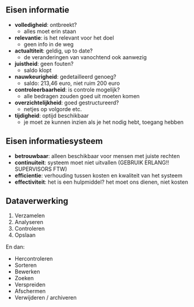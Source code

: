 ## Eisen informatie

- **volledigheid**: ontbreekt?
  - alles moet erin staan
- **relevantie**: is het relevant voor het doel
  - geen info in de weg
- **actualtiteit**: geldig, up to date?
  - de veranderingen van vanochtend ook aanwezig
- **juistheid**: geen fouten?
  - saldo klopt
- **nauwkeurigheid**: gedetailleerd genoeg?
  - saldo: 213,46 euro, niet ruim 200 euro
- **controleerbaarheid**: is controle mogelijk?
  - alle bedragen zouden goed uit moeten komen
- **overzichtelijkheid**: goed gestructureerd?
  - netjes op volgorde etc.
- **tijdigheid**: optijd beschikbaar
  - je moet ze kunnen inzien als je het nodig hebt, toegang hebben

## Eisen informatiesysteem

- **betrouwbaar**: alleen beschikbaar voor mensen met juiste rechten
- **continuiteit**: systeem moet niet uitvallen (GEBRUIK ERLANG!! SUPERVISORS FTW)
- **efficientie**: verhouding tussen kosten en kwaliteit van het systeem
- **effectiviteit**: het is een hulpmiddel? het moet ons dienen, niet kosten

## Dataverwerking

1. Verzamelen
2. Analyseren
3. Controleren
4. Opslaan

En dan:

- Hercontroleren
- Sorteren
- Bewerken
- Zoeken
- Verspreiden
- Afschermen
- Verwijderen / archiveren
